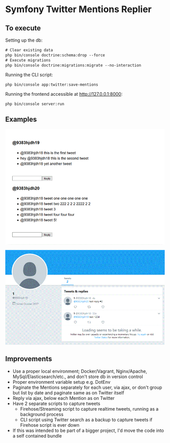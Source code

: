 Symfony Twitter Mentions Replier
================================

To execute
----------

Setting up the db:

    # Clear existing data
    php bin/console doctrine:schema:drop --force
    # Execute migrations
    php bin/console doctrine:migrations:migrate --no-interaction

Running the CLI script:

    php bin/console app:twitter:save-mentions
    
Running the frontend accessible at http://127.0.0.1:8000:

    php bin/console server:run
    
Examples
-------
 
![Example](https://raw.githubusercontent.com/ShrwdFlrst/symfony-tweets-replier/master/example.GIF)

![Example](https://raw.githubusercontent.com/ShrwdFlrst/symfony-tweets-replier/master/example2.GIF)


Improvements
------------

- Use a proper local environment; Docker/Vagrant, Nginx/Apache, MySql/Elasticsearch/etc., and don't store db in version control
- Proper environment variable setup e.g. DotEnv
- Paginate the Mentions separately for each user, via ajax, or don't group but list by date and paginate same as on Twitter itself
- Reply via ajax, below each Mention as on Twitter
- Have 2 separate scripts to capture tweets
  * Firehose/Streaming script to capture realtime tweets, running as a background process
  * CLI script using Twitter search as a backup to capture tweets if Firehose script is ever down
- If this was intended to be part of a bigger project, I'd move the code into a self contained bundle
